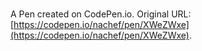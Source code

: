 # 

A Pen created on CodePen.io. Original URL: [https://codepen.io/nachef/pen/XWeZWxe](https://codepen.io/nachef/pen/XWeZWxe).


